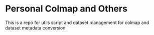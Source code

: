 # Personal Colmap and Others

This is a repo for utils script and dataset management for colmap and dataset metadata conversion
